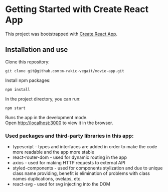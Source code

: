 # Getting Started with Create React App

This project was bootstrapped with [Create React App](https://github.com/facebook/create-react-app).

## Installation and use

Clone this repository:

`git clone git@github.com:m-rakic-vegait/movie-app.git`

Install npm packages:

`npm install`

In the project directory, you can run:

`npm start`

Runs the app in the development mode.\
Open [http://localhost:3000](http://localhost:3000) to view it in the browser.

### Used packages and third-party libraries in this app:
- typescript - types and interfaces are added in order to make the code more readable and the app more stable
- react-router-dom - used for dynamic routing in the app
- axios - used for making HTTP requests to external API
- styled-components - used for components stylization and due to unique class name providing, benefit is elimination of problems with class names duplications, ovelaps, etc.
- react-svg - used for svg injecting into the DOM